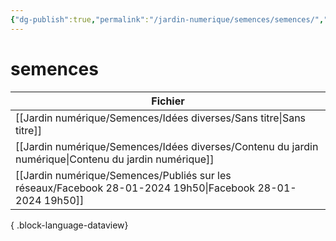 ```yaml
---
{"dg-publish":true,"permalink":"/jardin-numerique/semences/semences/","tags":["categorie/MOCS","gardenEntry"],"noteIcon":""}
---
```



# semences

| Fichier                                                                                                       |
| ------------------------------------------------------------------------------------------------------------- |
| [[Jardin numérique/Semences/Idées diverses/Sans titre\|Sans titre]]                                        |
| [[Jardin numérique/Semences/Idées diverses/Contenu du jardin numérique\|Contenu du jardin numérique]]      |
| [[Jardin numérique/Semences/Publiés sur les réseaux/Facebook 28-01-2024 19h50\|Facebook 28-01-2024 19h50]] |

{ .block-language-dataview}
